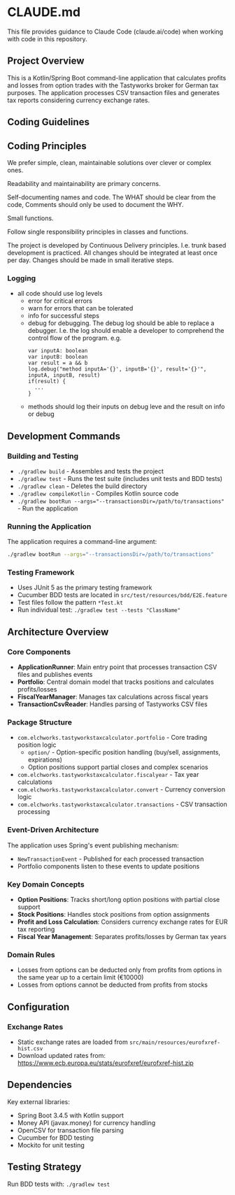# CLAUDE.md

This file provides guidance to Claude Code (claude.ai/code) when working with code in this repository.

## Project Overview

This is a Kotlin/Spring Boot command-line application that calculates profits and losses from option trades with the Tastyworks broker for German tax purposes. The application processes CSV transaction files and generates tax reports considering currency exchange rates.

## Coding Guidelines

## Coding Principles

We prefer simple, clean, maintainable solutions over clever or complex ones.

Readability and maintainability are primary concerns.

Self-documenting names and code. The WHAT should be clear from the code, Comments should only be used to document the
WHY.

Small functions.

Follow single responsibility principles in classes and functions.

The project is developed by Continuous Delivery principles. I.e. trunk based development is practiced. All changes
should be integrated at least once per day. Changes should be made in small iterative steps.

### Logging
- all code should use log levels
  - error for critical errors
  - warn for errors that can be tolerated
  - info for successful steps
  - debug for debugging. The debug log should be able to replace a debugger. I.e. the log should enable a developer to
    comprehend the control flow of the program. e.g.
    ```
    var inputA: boolean
    var inputB: boolean
    var result = a && b
    log.debug("method inputA='{}', inputB='{}', result='{}'", inputA, inputB, result)
    if(result) {
      ...
    }
    ```
  - methods should log their inputs on debug leve and the result on info or debug
    
    
## Development Commands

### Building and Testing
- `./gradlew build` - Assembles and tests the project
- `./gradlew test` - Runs the test suite (includes unit tests and BDD tests)
- `./gradlew clean` - Deletes the build directory
- `./gradlew compileKotlin` - Compiles Kotlin source code
- `./gradlew bootRun --args="--transactionsDir=/path/to/transactions"` - Run the application

### Running the Application
The application requires a command-line argument:
```bash
./gradlew bootRun --args="--transactionsDir=/path/to/transactions"
```

### Testing Framework
- Uses JUnit 5 as the primary testing framework
- Cucumber BDD tests are located in `src/test/resources/bdd/E2E.feature`
- Test files follow the pattern `*Test.kt`
- Run individual test: `./gradlew test --tests "ClassName"`

## Architecture Overview

### Core Components
- **ApplicationRunner**: Main entry point that processes transaction CSV files and publishes events
- **Portfolio**: Central domain model that tracks positions and calculates profits/losses
- **FiscalYearManager**: Manages tax calculations across fiscal years
- **TransactionCsvReader**: Handles parsing of Tastyworks CSV files

### Package Structure
- `com.elchworks.tastyworkstaxcalculator.portfolio` - Core trading position logic
  - `option/` - Option-specific position handling (buy/sell, assignments, expirations)
  - Option positions support partial closes and complex scenarios
- `com.elchworks.tastyworkstaxcalculator.fiscalyear` - Tax year calculations
- `com.elchworks.tastyworkstaxcalculator.convert` - Currency conversion logic
- `com.elchworks.tastyworkstaxcalculator.transactions` - CSV transaction processing

### Event-Driven Architecture
The application uses Spring's event publishing mechanism:
- `NewTransactionEvent` - Published for each processed transaction
- Portfolio components listen to these events to update positions

### Key Domain Concepts
- **Option Positions**: Tracks short/long option positions with partial close support
- **Stock Positions**: Handles stock positions from option assignments
- **Profit and Loss Calculation**: Considers currency exchange rates for EUR tax reporting
- **Fiscal Year Management**: Separates profits/losses by German tax years

### Domain Rules

- Losses from options can be deducted only from profits from options in the same year up to a certain limit (€10000)
- Losses from options cannot be deducted from profits from stocks

## Configuration

### Exchange Rates
- Static exchange rates are loaded from `src/main/resources/eurofxref-hist.csv`
- Download updated rates from: https://www.ecb.europa.eu/stats/eurofxref/eurofxref-hist.zip

## Dependencies

Key external libraries:
- Spring Boot 3.4.5 with Kotlin support
- Money API (javax.money) for currency handling
- OpenCSV for transaction file parsing
- Cucumber for BDD testing
- Mockito for unit testing

## Testing Strategy

Run BDD tests with: `./gradlew test`